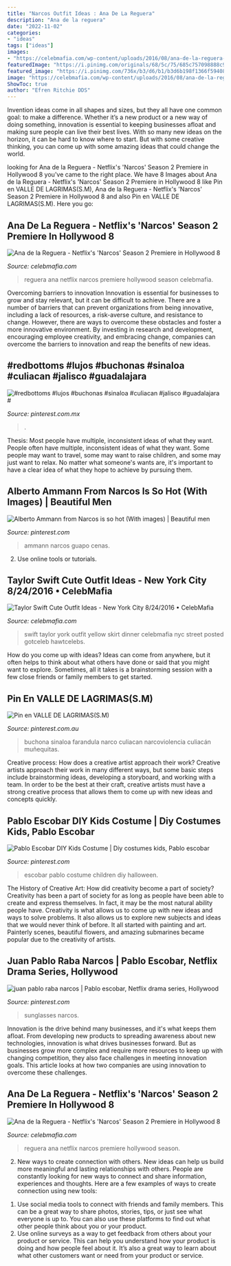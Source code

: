 ```yaml
---
title: "Narcos Outfit Ideas : Ana De La Reguera"
description: "Ana de la reguera"
date: "2022-11-02"
categories:
- "ideas"
tags: ["ideas"]
images:
- "https://celebmafia.com/wp-content/uploads/2016/08/ana-de-la-reguera-netflix-s-narcos-season-2-premiere-in-hollywood-8-24-2016-2.jpg"
featuredImage: "https://i.pinimg.com/originals/68/5c/75/685c757098888c981932bcbaffbdb4c6.jpg"
featured_image: "https://i.pinimg.com/736x/b3/d6/b1/b3d6b198f1366f594086701cb3e0856c.jpg"
image: "https://celebmafia.com/wp-content/uploads/2016/08/ana-de-la-reguera-netflix-s-narcos-season-2-premiere-in-hollywood-8-24-2016-3_thumbnail.jpg"
ShowToc: true
author: "Efren Ritchie DDS"
---
```



Invention ideas come in all shapes and sizes, but they all have one common goal: to make a difference. Whether it’s a new product or a new way of doing something, innovation is essential to keeping businesses afloat and making sure people can live their best lives. With so many new ideas on the horizon, it can be hard to know where to start. But with some creative thinking, you can come up with some amazing ideas that could change the world.

	

		
looking for Ana de la Reguera - Netflix&#039;s &#039;Narcos&#039; Season 2 Premiere in Hollywood 8 you've came to the right place. We have 8 Images about Ana de la Reguera - Netflix&#039;s &#039;Narcos&#039; Season 2 Premiere in Hollywood 8 like Pin en VALLE DE LAGRIMAS(S.M), Ana de la Reguera - Netflix&#039;s &#039;Narcos&#039; Season 2 Premiere in Hollywood 8 and also Pin en VALLE DE LAGRIMAS(S.M). Here you go:
		
    
## Ana De La Reguera - Netflix&#039;s &#039;Narcos&#039; Season 2 Premiere In Hollywood 8

<img loading=lazy src="https://celebmafia.com/wp-content/uploads/2016/08/ana-de-la-reguera-netflix-s-narcos-season-2-premiere-in-hollywood-8-24-2016-2.jpg" onerror="this.onerror=null;this.src='https://tse1.mm.bing.net/th?id=OIP.aPQQUuXk5_n87HDedVW2AAHaFM&amp;pid=15.1';" alt="Ana de la Reguera - Netflix&#039;s &#039;Narcos&#039; Season 2 Premiere in Hollywood 8">

_Source: celebmafia.com_

>reguera ana netflix narcos premiere hollywood season celebmafia. 

	

Overcoming barriers to innovation
Innovation is essential for businesses to grow and stay relevant, but it can be difficult to achieve. There are a number of barriers that can prevent organizations from being innovative, including a lack of resources, a risk-averse culture, and resistance to change.
However, there are ways to overcome these obstacles and foster a more innovative environment. By investing in research and development, encouraging employee creativity, and embracing change, companies can overcome the barriers to innovation and reap the benefits of new ideas.

    
## #redbottoms #lujos #buchonas #sinaloa #culiacan #jalisco #guadalajara #

<img loading=lazy src="https://i.pinimg.com/originals/68/5c/75/685c757098888c981932bcbaffbdb4c6.jpg" onerror="this.onerror=null;this.src='https://tse4.mm.bing.net/th?id=OIP.GQqOyWc8wnzKrqUvCxLv0AHaJ4&amp;pid=15.1';" alt="#redbottoms #lujos #buchonas #sinaloa #culiacan #jalisco #guadalajara #">

_Source: pinterest.com.mx_

>. 

	

Thesis: Most people have multiple, inconsistent ideas of what they want.
People often have multiple, inconsistent ideas of what they want. Some people may want to travel, some may want to raise children, and some may just want to relax. No matter what someone's wants are, it's important to have a clear idea of what they hope to achieve by pursuing them.

    
## Alberto Ammann From Narcos Is So Hot (With Images) | Beautiful Men

<img loading=lazy src="https://i.pinimg.com/originals/aa/14/79/aa1479573cf77b0beb5b1cfc2173cc7c.jpg" onerror="this.onerror=null;this.src='https://tse3.mm.bing.net/th?id=OIP.G8ZtF_-AW7FPPQ41H4wXwQHaQq&amp;pid=15.1';" alt="Alberto Ammann from Narcos is so hot (With images) | Beautiful men">

_Source: pinterest.com_

>ammann narcos guapo cenas. 

	

2. Use online tools or tutorials.

    
## Taylor Swift Cute Outfit Ideas - New York City 8/24/2016 • CelebMafia

<img loading=lazy src="https://celebmafia.com/wp-content/uploads/2016/08/taylor-swift-cute-outfit-ideas-new-york-city-8-24-2016-18_thumbnail.jpg" onerror="this.onerror=null;this.src='https://tse3.mm.bing.net/th?id=OIP.gDQPucilvv65uDPeT-qVYgAAAA&amp;pid=15.1';" alt="Taylor Swift Cute Outfit Ideas - New York City 8/24/2016 • CelebMafia">

_Source: celebmafia.com_

>swift taylor york outfit yellow skirt dinner celebmafia nyc street posted gotceleb hawtcelebs. 

	

How do you come up with ideas?
Ideas can come from anywhere, but it often helps to think about what others have done or said that you might want to explore. Sometimes, all it takes is a brainstorming session with a few close friends or family members to get started.

    
## Pin En VALLE DE LAGRIMAS(S.M)

<img loading=lazy src="https://i.pinimg.com/originals/dc/a9/b1/dca9b145e865f654edfee1d4a8fcebd2.jpg" onerror="this.onerror=null;this.src='https://tse2.mm.bing.net/th?id=OIP.nSKg0VnkGldkJpmoen0OHwHaHa&amp;pid=15.1';" alt="Pin en VALLE DE LAGRIMAS(S.M)">

_Source: pinterest.com.au_

>buchona sinaloa farandula narco culiacan narcoviolencia culiacán muñequitas. 

	

Creative process: How does a creative artist approach their work?
Creative artists approach their work in many different ways, but some basic steps include brainstorming ideas, developing a storyboard, and working with a team. In order to be the best at their craft, creative artists must have a strong creative process that allows them to come up with new ideas and concepts quickly.

    
## Pablo Escobar DIY Kids Costume | Diy Costumes Kids, Pablo Escobar

<img loading=lazy src="https://i.pinimg.com/736x/64/14/50/641450e3f1d9a6a8002b27ae8f06c8ba.jpg" onerror="this.onerror=null;this.src='https://tse2.mm.bing.net/th?id=OIP.9wa9spygBlM-GxE7wt6NBwHaHb&amp;pid=15.1';" alt="Pablo Escobar DIY Kids Costume | Diy costumes kids, Pablo escobar">

_Source: pinterest.com_

>escobar pablo costume children diy halloween. 

	

The History of Creative Art: How did creativity become a part of society?
Creativity has been a part of society for as long as people have been able to create and express themselves. In fact, it may be the most natural ability people have. Creativity is what allows us to come up with new ideas and ways to solve problems. It also allows us to explore new subjects and ideas that we would never think of before. It all started with painting and art. Painterly scenes, beautiful flowers, and amazing submarines became popular due to the creativity of artists.

    
## Juan Pablo Raba Narcos | Pablo Escobar, Netflix Drama Series, Hollywood

<img loading=lazy src="https://i.pinimg.com/736x/b3/d6/b1/b3d6b198f1366f594086701cb3e0856c.jpg" onerror="this.onerror=null;this.src='https://tse1.mm.bing.net/th?id=OIP.E63_Tvy9mGclyj7PQoo4gQAAAA&amp;pid=15.1';" alt="juan pablo raba narcos | Pablo escobar, Netflix drama series, Hollywood">

_Source: pinterest.com_

>sunglasses narcos. 

	

Innovation is the drive behind many businesses, and it's what keeps them afloat. From developing new products to spreading awareness about new technologies, innovation is what drives businesses forward. But as businesses grow more complex and require more resources to keep up with changing competition, they also face challenges in meeting innovation goals. This article looks at how two companies are using innovation to overcome these challenges.

    
## Ana De La Reguera - Netflix&#039;s &#039;Narcos&#039; Season 2 Premiere In Hollywood 8

<img loading=lazy src="https://celebmafia.com/wp-content/uploads/2016/08/ana-de-la-reguera-netflix-s-narcos-season-2-premiere-in-hollywood-8-24-2016-3_thumbnail.jpg" onerror="this.onerror=null;this.src='https://tse2.mm.bing.net/th?id=OIP.mvuEwM7S4DGu7-R-8m7YOQAAAA&amp;pid=15.1';" alt="Ana de la Reguera - Netflix&#039;s &#039;Narcos&#039; Season 2 Premiere in Hollywood 8">

_Source: celebmafia.com_

>reguera ana netflix narcos premiere hollywood season. 

	

2. New ways to create connection with others.
New ideas can help us build more meaningful and lasting relationships with others. People are constantly looking for new ways to connect and share information, experiences and thoughts. Here are a few examples of ways to create connection using new tools: 
1) Use social media tools to connect with friends and family members. This can be a great way to share photos, stories, tips, or just see what everyone is up to. You can also use these platforms to find out what other people think about you or your product. 
2) Use online surveys as a way to get feedback from others about your product or service. This can help you understand how your product is doing and how people feel about it. It’s also a great way to learn about what other customers want or need from your product or service.

